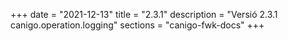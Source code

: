 +++
date        = "2021-12-13"
title       = "2.3.1"
description = "Versió 2.3.1 canigo.operation.logging"
sections    = "canigo-fwk-docs"
+++
